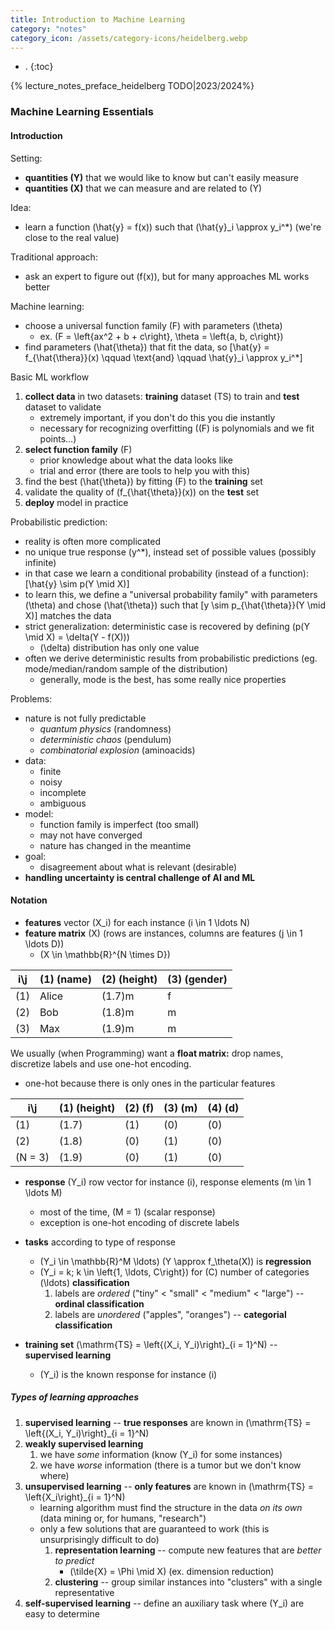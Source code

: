 ```yaml
---
title: Introduction to Machine Learning
category: "notes"
category_icon: /assets/category-icons/heidelberg.webp
---
```


- .
{:toc}

{% lecture_notes_preface_heidelberg TODO|2023/2024%}

### Machine Learning Essentials

#### Introduction

Setting:
- **quantities \(Y\)** that we would like to know but can't easily measure
- **quantities \(X\)** that we can measure and are related to \(Y\)

Idea:
- learn a function \(\hat{y} = f(x)\) such that \(\hat{y}_i \approx y_i^*\) (we're close to the real value)

Traditional approach:
- ask an expert to figure out \(f(x)\), but for many approaches ML works better

Machine learning:
- choose a universal function family \(F\) with parameters \(\theta\)
	- ex. \(F = \left\{ax^2 + b + c\right\}, \theta = \left\{a, b, c\right\}\)
- find parameters \(\hat{\theta}\) that fit the data, so \[\hat{y} = f_{\hat{\thera}}(x) \qquad \text{and} \qquad \hat{y}_i \approx y_i^*\]

Basic ML workflow
1. **collect data** in two datasets: **training** dataset (TS) to train and **test** dataset to validate
	- extremely important, if you don't do this you die instantly
	- necessary for recognizing overfitting (\(F\) is polynomials and we fit points...)
2. **select function family** \(F\)
	- prior knowledge about what the data looks like
	- trial and error (there are tools to help you with this)
3. find the best \(\hat{\theta}\) by fitting \(F\) to the **training** set
4. validate the quality of \(f_{\hat{\theta}}(x)\) on the **test** set
5. **deploy** model in practice

Probabilistic prediction:
- reality is often more complicated
- no unique true response \(y^*\), instead set of possible values (possibly infinite)
- in that case we learn a conditional probability (instead of a function): \[\hat{y} \sim p(Y \mid X)\]
- to learn this, we define a "universal probability family" with parameters \(\theta\) and chose \(\hat{\theta}\) such that \[y \sim p_{\hat{\theta}}(Y \mid X)\] matches the data
- strict generalization: deterministic case is recovered by defining \(p(Y \mid X) = \delta(Y - f(X))\)
	- \(\delta\) distribution has only one value
- often we derive deterministic results from probabilistic predictions (eg. mode/median/random sample of the distribution)
	- generally, mode is the best, has some really nice properties

Problems:
- nature is not fully predictable
	- _quantum physics_ (randomness)
	- _deterministic chaos_ (pendulum)
	- _combinatorial explosion_ (aminoacids)
- data:
	- finite
	- noisy
	- incomplete
	- ambiguous
- model:
	- function family is imperfect (too small)
	- may not have converged
	- nature has changed in the meantime
- goal:
	- disagreement about what is relevant (desirable)
- **handling uncertainty is central challenge of AI and ML**

#### Notation

- **features** vector \(X_i\) for each instance \(i \in 1 \ldots N\)
- **feature matrix** \(X\) (rows are instances, columns are features \(j \in 1 \ldots D\))
	- \(X \in \mathbb{R}^{N \times D}\)

| i\j   | \(1\) (name) | \(2\) (height) | \(3\) (gender) |
| ---   | ---          | ---            | ---            |
| \(1\) | Alice        | \(1.7\)m       | f              |
| \(2\) | Bob          | \(1.8\)m       | m              |
| \(3\) | Max          | \(1.9\)m       | m              |

We usually (when Programming) want a **float matrix:** drop names, discretize labels and use one-hot encoding.
- one-hot because there is only ones in the particular features

| i\j       | \(1\) (height) | \(2\) (f) | \(3\) (m) | \(4\) (d) |
| ---       | ---            | ---       | ---       | ---       |
| \(1\)     | \(1.7\)        | \(1\)     | \(0\)     | \(0\)     |
| \(2\)     | \(1.8\)        | \(0\)     | \(1\)     | \(0\)     |
| \(N = 3\) | \(1.9\)        | \(0\)     | \(1\)     | \(0\)     |

- **response** \(Y_i\) row vector for instance \(i\), response elements \(m \in 1 \ldots M\)
	- most of the time, \(M = 1\) (scalar response)
	- exception is one-hot encoding of discrete labels
- **tasks** according to type of response
	- \(Y_i \in \mathbb{R}^M \ldots\)  \(Y \approx f_\theta(X)\) is **regression**
	- \(Y_i = k; k \in \left\{1, \ldots, C\right\}\) for \(C\) number of categories \(\ldots\) **classification**
		1. labels are _ordered_ ("tiny" < "small" < "medium" < "large") -- **ordinal classification**
		2. labels are _unordered_ ("apples", "oranges") -- **categorial classification**

- **training set** \(\mathrm{TS} = \left\{(X_i, Y_i)\right\}_{i = 1}^N\) -- **supervised learning**
	- \(Y_i\) is the known response for instance \(i\)

##### Types of learning approaches
1. **supervised learning** -- **true responses** are known in \(\mathrm{TS} = \left\{(X_i, Y_i)\right\}_{i = 1}^N\)
2. **weakly supervised learning**
	1. we have _some_ information (know \(Y_i\) for some instances)
	2. we have _worse_ information (there is a tumor but we don't know where)
3. **unsupervised learning** -- **only features** are known in \(\mathrm{TS} = \left\{X_i\right\}_{i = 1}^N\)
	- learning algorithm must find the structure in the data _on its own_ (data mining or, for humans, "research")
	- only a few solutions that are guaranteed to work (this is unsurprisingly difficult to do)
		1. **representation learning** -- compute new features that are _better to predict_
			- \(\tilde{X} = \Phi \mid X\) (ex. dimension reduction)
		2. **clustering** -- group similar instances into "clusters" with a single representative
4. **self-supervised learning** -- define an auxiliary task where \(Y_i\) are easy to determine

